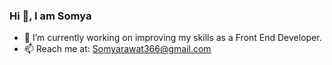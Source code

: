 ### Hi 👋, I am Somya


- 🔭 I’m currently working on improving my skills as a Front End Developer.
- 📫 Reach me at: Somyarawat366@gmail.com 


<!--
**Somya-iitkgp/Somya-iitkgp** is a ✨ _special_ ✨ repository because its `README.md` (this file) appears on your GitHub profile.

Here are some ideas to get you started:


- 🔭 I’m currently working on ...
- 🌱 I’m currently learning ...
- 👯 I’m looking to collaborate on ...
- 🤔 I’m looking for help with ...
- 💬 Ask me about ...
- 📫 How to reach me: ...
- 😄 Pronouns: ...
- ⚡ Fun fact: ...
-->
